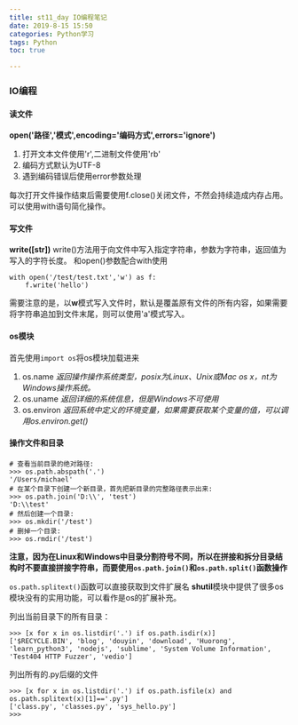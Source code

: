 ```yaml
---
title: st11_day IO编程笔记
date: 2019-8-15 15:50
categories: Python学习
tags: Python
toc: true

---
```

### IO编程
#### 读文件
**open('路径','模式',encoding='编码方式',errors='ignore')**
1. 打开文本文件使用'r',二进制文件使用'rb'
2. 编码方式默认为UTF-8
3. 遇到编码错误后使用error参数处理

每次打开文件操作结束后需要使用f.close()关闭文件，不然会持续造成内存占用。
可以使用with语句简化操作。
#### 写文件
**write([str])**
write()方法用于向文件中写入指定字符串，参数为字符串，返回值为写入的字符长度。
和open()参数配合with使用
```
with open('/test/test.txt','w') as f:
	f.write('hello')
```
需要注意的是，以**w**模式写入文件时，默认是覆盖原有文件的所有内容，如果需要将字符串追加到文件末尾，则可以使用'a'模式写入。

#### os模块
首先使用`import os`将os模块加载进来
1. os.name *返回操作操作系统类型，posix为Linux、Unix或Mac os x，nt为Windows操作系统。*
2. os.uname *返回详细的系统信息，但是Windows不可使用*
3. os.environ *返回系统中定义的环境变量，如果需要获取某个变量的值，可以调用os.environ.get()*
<!--more-->

#### 操作文件和目录
```
# 查看当前目录的绝对路径:
>>> os.path.abspath('.')
'/Users/michael'
# 在某个目录下创建一个新目录，首先把新目录的完整路径表示出来:
>>> os.path.join('D:\\', 'test')
'D:\\test'
# 然后创建一个目录:
>>> os.mkdir('/test')
# 删掉一个目录:
>>> os.rmdir('/test')
```
**注意，因为在Linux和Windows中目录分割符号不同，所以在拼接和拆分目录结构时不要直接拼接字符串，而要使用`os.path.join()`和`os.path.split()`函数操作**

`os.path.splitext()`函数可以直接获取到文件扩展名
**shutil**模块中提供了很多os模块没有的实用功能，可以看作是os的扩展补充。

列出当前目录下的所有目录：
```
>>> [x for x in os.listdir('.') if os.path.isdir(x)]
['$RECYCLE.BIN', 'blog', 'douyin', 'download', 'Huorong', 'learn_python3', 'nodejs', 'sublime', 'System Volume Information', 'Test404 HTTP Fuzzer', 'vedio']
```
列出所有的.py后缀的文件
```
>>> [x for x in os.listdir('.') if os.path.isfile(x) and os.path.splitext(x)[1]=='.py']
['class.py', 'classes.py', 'sys_hello.py']
>>>
```
